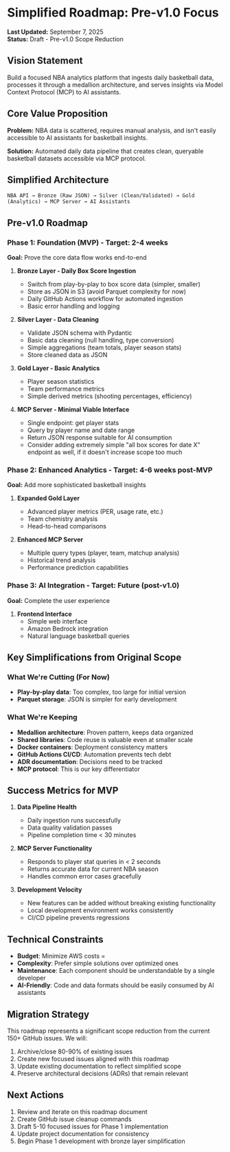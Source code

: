 # Simplified Roadmap: Pre-v1.0 Focus

**Last Updated:** September 7, 2025  
**Status:** Draft - Pre-v1.0 Scope Reduction

## Vision Statement

Build a focused NBA analytics platform that ingests daily basketball data, processes it through a medallion architecture, and serves insights via Model Context Protocol (MCP) to AI assistants.

## Core Value Proposition

**Problem:** NBA data is scattered, requires manual analysis, and isn't easily accessible to AI assistants for basketball insights.

**Solution:** Automated daily data pipeline that creates clean, queryable basketball datasets accessible via MCP protocol.

## Simplified Architecture

```
NBA API → Bronze (Raw JSON) → Silver (Clean/Validated) → Gold (Analytics) → MCP Server → AI Assistants
```

## Pre-v1.0 Roadmap

### Phase 1: Foundation (MVP) - Target: 2-4 weeks
**Goal:** Prove the core data flow works end-to-end

1. **Bronze Layer - Daily Box Score Ingestion**
   - Switch from play-by-play to box score data (simpler, smaller)
   - Store as JSON in S3 (avoid Parquet complexity for now)
   - Daily GitHub Actions workflow for automated ingestion
   - Basic error handling and logging

2. **Silver Layer - Data Cleaning**
   - Validate JSON schema with Pydantic
   - Basic data cleaning (null handling, type conversion)
   - Simple aggregations (team totals, player season stats)
   - Store cleaned data as JSON

3. **Gold Layer - Basic Analytics**
   - Player season statistics
   - Team performance metrics
   - Simple derived metrics (shooting percentages, efficiency)

4. **MCP Server - Minimal Viable Interface**
   - Single endpoint: get player stats
   - Query by player name and date range
   - Return JSON response suitable for AI consumption
   - Consider adding extremely simple "all box scores for date X" endpoint as well, if it doesn't increase scope too much

### Phase 2: Enhanced Analytics - Target: 4-6 weeks post-MVP
**Goal:** Add more sophisticated basketball insights

1. **Expanded Gold Layer**
   - Advanced player metrics (PER, usage rate, etc.)
   - Team chemistry analysis
   - Head-to-head comparisons

2. **Enhanced MCP Server**
   - Multiple query types (player, team, matchup analysis)
   - Historical trend analysis
   - Performance prediction capabilities

### Phase 3: AI Integration - Target: Future (post-v1.0)
**Goal:** Complete the user experience

1. **Frontend Interface**
   - Simple web interface
   - Amazon Bedrock integration
   - Natural language basketball queries

## Key Simplifications from Original Scope

### What We're Cutting (For Now)
- **Play-by-play data**: Too complex, too large for initial version
- **Parquet storage**: JSON is simpler for early development

### What We're Keeping
- **Medallion architecture**: Proven pattern, keeps data organized
- **Shared libraries**: Code reuse is valuable even at smaller scale
- **Docker containers**: Deployment consistency matters
- **GitHub Actions CI/CD**: Automation prevents tech debt
- **ADR documentation**: Decisions need to be tracked
- **MCP protocol**: This is our key differentiator

## Success Metrics for MVP

1. **Data Pipeline Health**
   - Daily ingestion runs successfully
   - Data quality validation passes
   - Pipeline completion time < 30 minutes

2. **MCP Server Functionality**
   - Responds to player stat queries in < 2 seconds
   - Returns accurate data for current NBA season
   - Handles common error cases gracefully

3. **Development Velocity**
   - New features can be added without breaking existing functionality
   - Local development environment works consistently
   - CI/CD pipeline prevents regressions

## Technical Constraints

- **Budget**: Minimize AWS costs =
- **Complexity**: Prefer simple solutions over optimized ones
- **Maintenance**: Each component should be understandable by a single developer
- **AI-Friendly**: Code and data formats should be easily consumed by AI assistants

## Migration Strategy

This roadmap represents a significant scope reduction from the current 150+ GitHub issues. We will:

1. Archive/close 80-90% of existing issues
2. Create new focused issues aligned with this roadmap
3. Update existing documentation to reflect simplified scope
4. Preserve architectural decisions (ADRs) that remain relevant

## Next Actions

1. Review and iterate on this roadmap document
2. Create GitHub issue cleanup commands
3. Draft 5-10 focused issues for Phase 1 implementation
4. Update project documentation for consistency
5. Begin Phase 1 development with bronze layer simplification
